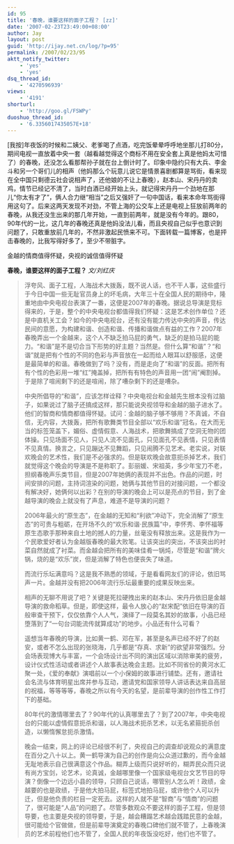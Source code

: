 ```yaml
---
id: 95
title: '春晚，谁要这样的面子工程？ [zz]'
date: '2007-02-23T23:49:00+08:00'
author: Jay
layout: post
guid: 'http://ijay.net.cn/log/?p=95'
permalink: /2007/02/23/95
aktt_notify_twitter:
    - 'yes'
    - 'yes'
dsq_thread_id:
    - '4270596939'
views:
    - '4191'
shorturl:
    - 'http://goo.gl/FSWPy'
duoshuo_thread_id:
    - '6.3356017435057E+18'
---
```


[我按]年夜饭的时候和二姨父、老爹喝了点酒，吃完饭晕晕呼呼地坐那儿打80分，期间电视一直放着中央一套（越看越觉得这个商标不用在安全套上真是他妈太可惜了）的春晚，还没怎么看那帮孙子就在台上倒计时了。印象中隐约只有大兵、李金斗和另一个哥们儿的相声（他妈那么个玩意儿说它是情景喜剧都算是骂街，看来现在全中国只剩德云社会说相声了，还他娘的不让上春晚），赵本山、宋丹丹的卖鸡，情节已经记不清了，当时白酒已经开始上头，就记得宋丹丹一个劲地在那儿“你太有才了”，俩人合力继“相当”之后又强奸了一句中国话，看来本命年骂街得用这句了。后来这两天发现不对劲，不管上海的公交车上还是电视上狂放前两年的春晚，从我还没生出来的那几年开始，一直到前两年，就是没有今年的。跟80，90年代的一比，这几年的春晚还真是他妈没法儿看，而且央视自己似乎也意识到问题了，只敢重放前几年的，不然非激起民愤来不可。下面转载一篇博客，也是抨击春晚的，比我写得好多了，至少不带脏字。

金越的情商值得怀疑，央视的诚信值得怀疑

<strong>春晚，谁要这样的面子工程？
<span style="font-weight: normal;"><em> 文/刘红庆</em></span></strong>
<blockquote><span style="font-style: normal;">浮夸风、面子工程，人海战术大拨轰，既不说人话，也不干人事，这些盛行于今日中国一些无耻官员身上的坏毛病，大年三十在全国人民的期待中，隆重地由中央电视台表演了一番，这便是2007年的春晚。</span><span style="font-style: normal;">据说总导演是竞标得来的，于是，整个的中央电视台都值得我们怀疑：这是艺术创作单位？还是中直机关工会？如今的中央电视台，还有没有能力传达中央的声音，传达民间的意愿，为构建和谐、创造和谐、传播和谐做点有益的工作？</span><span style="font-style: normal;">2007年春晚弄出一个金越来，这个人不缺乏拍马屁的勇气，缺乏的是拍马屁的能力。</span><span style="font-style: normal;">“和谐”是不是切合当下形势的好主题？当然是。但什么算“和谐”？“和谐”就是把有个性的不同的色彩与声音放在一起而给人眼耳以舒服感，这便是最简单的和谐。</span><span style="font-style: normal;">春晚做到了吗？没有，而是走向了“和谐”的反面。把所有有个性的色彩用一堆“红”掩盖掉，把所有有特色的声音用一团“闹”阉割掉。于是除了喧闹剩下的还是喧闹，除了嘈杂剩下的还是嘈杂。</span>

<span style="font-style: normal;">中央所倡导的“和谐”，应该怎样诠释？中央电视台和金越先生根本没有过脑子，如果说过了脑子还搞成这样，那只能说央视领导和金越的脑子进水了。他们的智商和情商都值得怀疑。试问：金越的脑子够不够用？</span><span style="font-style: normal;">不真诚，不自信，无内容，大拨轰，把所有歌舞类节目全部以“欢乐和谐”冠名，在大而无当的标签笼盖下，媚俗、虚情假意、人海战术，把歌舞搞成了空洞无物的团体操。只见场面不见人，只见人流不见面孔，只见面孔不见表情，只见表情不见真情。换言之，只见蹦达不见舞蹈，只见闹腾不见艺术。</span><span style="font-style: normal;">老实说，对联欢晚会的艺术性，我们是不必强求的。但是联欢晚会故意扼杀掉艺术，我们就觉得这个晚会的导演是不是称职了。</span><span style="font-style: normal;">彭丽媛、宋祖英，多少年宝刀不老，担纲春晚声乐类节目，但是2007年她俩的表现并不出色。作品的问题，时间安排的问题，主持词渲染的问题，她俩与其他节目的对接问题，一个都没有解决好，她俩何以出彩？在别的导演的晚会上可以是亮点的节目，到了金越导演的晚会上就没有了声息，难道不是导演的问题？</span>

<span style="font-style: normal;"> 2006年最火的“原生态”，在金越的无知和“利欲”冲动下，完全消解了“原生态”的可贵与粗砺，在开场不久的“欢乐和谐·民族篇”中，李怀秀、李怀福等原生态歌手那种来自土地的撼人的力量，丝毫没有释放出来。这是我作为一个民歌爱好者认为金越版春晚的最大败笔。让该突出的突出，不该突出的衬菜自然就成了衬菜。而金越会把所有的美味佳肴一锅炖，尽管是“和谐”牌火锅，烧的是“欢乐”炭，但是消解了特色也便丧失了味道。</span>

<span style="font-style: normal;">而流行乐坛满意吗？这是我不熟悉的领域，于是看看网友们的评论，依旧骂声一片。金越并没有把2006年流行乐坛最重要的成果反映出来。</span>

<span style="font-style: normal;">相声的无聊不用说了吧？关键是死拉硬拽出来的赵本山、宋丹丹依旧是金越导演的救命稻草。但是，即使这样，最令人放心的“赵宋配”依旧在导演的百般审查干预下，仅仅依靠个人人气，演绎了一段莫名其妙的故事，小品已经堕落到了“一句台词能流传就算成功”的地步。小品还有什么可看？</span>

<span style="font-style: normal;">遥想当年春晚的导演，比如黄一鹤、邓在军，甚至是名声已经不好了的赵安，或者不怎么出现的张晓海，几乎都是“存真、求新”的欲望非常强烈。分会场表现博大与丰富，一个会场设计出不同的演出区域以消除审美的疲劳，设计仪式性活动或者讲述个人故事表达晚会主题。比如不同省份的黄河水汇聚一处，《爱的奉献》演唱前以一个小保姆的故事进行铺垫。还有，邀请社会名流与体育明星出席并参与互动，邀请党和国家领导人讲话表达来自高层的祝福，等等等等，春晚之所以有今天的名望，是前辈导演的创作性工作打下的基础。</span>

<span style="font-style: normal;">80年代的激情哪里去了？90年代的认真哪里去了？到了2007年，中央电视台的只能以虚情假意扼杀和谐，以人海战术扼杀艺术，以无名紧箍扼杀创造，以懒惰懈怠扼杀激情。</span>

<span style="font-style: normal;">晚会一结束，网上的评论已经很不利了，央视自己的调查却说观众的满意度在百分之八十以上。黄一鹤导演为自己的创作是向公众道过歉的，而今金越无耻地表示自己很满意这个作品。糊弄上级而只说好听的，糊弄民众而只说有尚方宝剑，论艺术，论真诚，金越哪里像一个国家级电视台文艺节目的导演？倒像一个边远小县的领导，只顾自己说话，哪管别人怎么听！政绩，金越要的也是政绩，于是他大拍马屁，标签式地拍马屁，或许他个人可以升迁，但是他负责的栏目一定死去。这样的人就不是“智商”与“情商”的问题了，很可能是“人品”的问题了。尽管多数观众不要这样的面子工程，但是领导要，也主要是央视的领导要，于是，越会糟蹋艺术越会践踏民意的金越，很可能给个官做做，但是前辈导演奠定的春晚口碑他们就不管了，上春晚演员的艺术前程他们也不管了，全国人民的年夜饭没吃好，他们也不管了。</span></blockquote>
